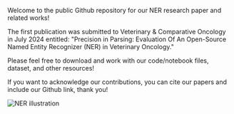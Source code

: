 Welcome to the public Github repository for our NER research paper and related works!

The first publication was submitted to Veterinary & Comparative Oncology in July 2024 entitled:
"Precision in Parsing: Evaluation Of An Open-Source Named Entity Recognizer (NER) in Veterinary Oncology."

Please feel free to download and work with our code/notebook files, dataset, and other resources!

If you want to acknowledge our contributions, you can cite our papers and include our Github link, thank you!

![NER illustration](https://github.com/user-attachments/assets/e74172d7-80d3-440d-bba1-7a14e1404938)
